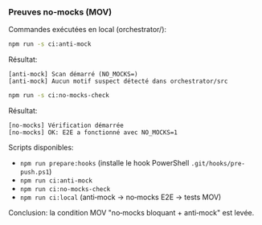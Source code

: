 ### Preuves no‑mocks (MOV)

Commandes exécutées en local (orchestrator/):

```bash
npm run -s ci:anti-mock
```
Résultat:
```
[anti-mock] Scan démarré (NO_MOCKS=)
[anti-mock] Aucun motif suspect détecté dans orchestrator/src
```

```bash
npm run -s ci:no-mocks-check
```
Résultat:
```
[no-mocks] Vérification démarrée
[no-mocks] OK: E2E a fonctionné avec NO_MOCKS=1
```

Scripts disponibles:
- `npm run prepare:hooks` (installe le hook PowerShell `.git/hooks/pre-push.ps1`)
- `npm run ci:anti-mock`
- `npm run ci:no-mocks-check`
- `npm run ci:local` (anti‑mock → no‑mocks E2E → tests MOV)

Conclusion: la condition MOV "no‑mocks bloquant + anti‑mock" est levée.